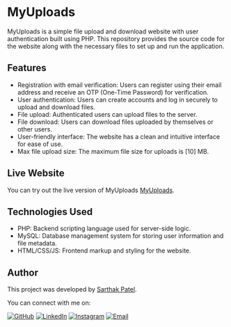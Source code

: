 # MyUploads

MyUploads is a simple file upload and download website with user authentication built using PHP. This repository provides the source code for the website along with the necessary files to set up and run the application.

## Features

- Registration with email verification: Users can register using their email address and receive an OTP (One-Time Password) for verification.
- User authentication: Users can create accounts and log in securely to upload and download files.
- File upload: Authenticated users can upload files to the server.
- File download: Users can download files uploaded by themselves or other users.
- User-friendly interface: The website has a clean and intuitive interface for ease of use.
- Max file upload size: The maximum file size for uploads is [10] MB.


## Live Website

You can try out the live version of MyUploads [MyUploads](https://myuploads.thetechocean.me/). 

## Technologies Used

- PHP: Backend scripting language used for server-side logic.
- MySQL: Database management system for storing user information and file metadata.
- HTML/CSS/JS: Frontend markup and styling for the website.

## Author

This project was developed by [Sarthak Patel](http://sarthak.thetechocean.me).

You can connect with me on:

[![GitHub](https://img.shields.io/badge/GitHub-%23121011.svg?&style=for-the-badge&logo=github&logoColor=white)](https://github.com/Sarthak1315)
[![LinkedIn](https://img.shields.io/badge/LinkedIn-%230A66C2.svg?&style=for-the-badge&logo=linkedin&logoColor=white)](https://www.linkedin.com/in/sarthak-patel-sp1315/)
[![Instagram](https://img.shields.io/badge/Instagram-%23E4405F.svg?&style=for-the-badge&logo=instagram&logoColor=white)](https://www.instagram.com/___sarthak_13/)
[![Email](https://img.shields.io/badge/Email-%23D14836.svg?&style=for-the-badge&logo=gmail&logoColor=white)](mailto:work.sarthakpatel@gmail.com)
